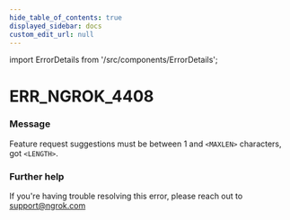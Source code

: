 ```yaml
---
hide_table_of_contents: true
displayed_sidebar: docs
custom_edit_url: null
---
```


import ErrorDetails from '/src/components/ErrorDetails';

# ERR_NGROK_4408

### Message
Feature request suggestions must be between 1 and `<MAXLEN>` characters, got `<LENGTH>`.

### Further help
If you're having trouble resolving this error, please reach out to [support@ngrok.com](mailto:support@ngrok.com?subject=Help%20with%20ERR_NGROK_4408)

<ErrorDetails error='err_ngrok_4408' />
